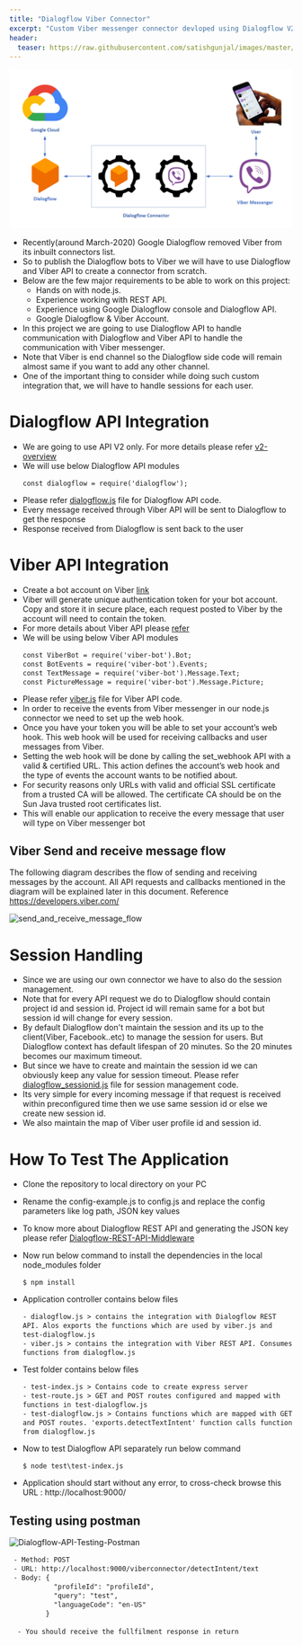 ```yaml
---
title: "Dialogflow Viber Connector"
excerpt: "Custom Viber messenger connector devloped using Dialogflow V2 and Viber REST API in node.js"
header:
  teaser: https://raw.githubusercontent.com/satishgunjal/images/master/Viber_Connector_Header.png
---
```


![Dialogflow_Viber_Connector](https://raw.githubusercontent.com/satishgunjal/images/master/Dialogflow_Viber_Connector.png)

* Recently(around March-2020) Google Dialogflow removed Viber from its inbuilt connectors list. 
* So to publish the Dialogflow bots to Viber we will have to use Dialogflow and Viber API to create a connector from scratch.
* Below are the few major requirements to be able to work on this project:
  * Hands on with node.js.
  * Experience working with REST API.
  * Experience using Google Dialogflow console and Dialogflow API.
  * Google Dialogflow & Viber Account.
* In this project we are going to use Dialogflow API to handle communication with Dialogflow and Viber API to handle the communication with Viber messenger.
* Note that Viber is end channel so the Dialogflow side code will remain almost same if you want to add any other channel.
* One of the important thing to consider while doing such custom integration that, we will have to handle sessions for each user.

# Dialogflow API Integration
* We are going to use API V2 only. For more details please refer [v2-overview](https://cloud.google.com/dialogflow/docs/reference/rest/v2-overview)
* We will use below Dialogflow API modules
  ```
  const dialogflow = require('dialogflow');
  ```
* Please refer [dialogflow.js](controllers/dialogflow.js) file for Dialogflow API code.
* Every message received through Viber API will be sent to Dialogflow to get the response
* Response received from Dialogflow is sent back to the user

# Viber API Integration
* Create a bot account on Viber [link](https://partners.viber.com/account/create-bot-account)
* Viber will generate unique authentication token for your bot account. Copy and store it in secure place, each request posted to Viber by the account will need to contain the token.
* For more details about Viber API please [refer](https://developers.viber.com/docs/api/rest-bot-api/#message-types)
* We will be using below Viber API modules 
  ```
  const ViberBot = require('viber-bot').Bot;
  const BotEvents = require('viber-bot').Events;
  const TextMessage = require('viber-bot').Message.Text;
  const PictureMessage = require('viber-bot').Message.Picture;
  ```
* Please refer [viber.js](controllers/viber.js) file for Viber API code.
* In order to receive the events from Viber messenger in our node.js connector we need to set up the web hook.
* Once you have your token you will be able to set your account’s web hook. This web hook will be used for receiving callbacks and user messages from Viber.
* Setting the web hook will be done by calling the set_webhook API with a valid & certified URL. This action defines the account’s web hook and the type of events the account wants to be notified about.
* For security reasons only URLs with valid and official SSL certificate from a trusted CA will be allowed. The certificate CA should be on the Sun Java trusted root certificates list.
* This will enable our application to receive the every message that user will type on Viber messenger bot

## Viber Send and receive message flow

The following diagram describes the flow of sending and receiving messages by the account. All API requests and callbacks mentioned in the diagram will be explained later in this document. Reference https://developers.viber.com/

![send_and_receive_message_flow](https://developers.viber.com/docs/img/send_and_receive_message_flow.png)

# Session Handling
* Since we are using our own connector we have to also do the session management.
* Note that for every API request we do to Dialogflow should contain project id and session id. Project id will remain same for a bot but session id will change for every session.
* By default Dialogflow don't maintain the session and its up to the client(Viber, Facebook..etc) to manage the session for users. But Dialogflow context has default lifespan of 20 minutes. So the 20 minutes becomes our maximum timeout.
* But since we have to create and maintain the session id we can obviously keep any value for session timeout. Please refer [dialogflow_sessionid.js](controllers/dialogflow_sessionid.js) file for session management code.
* Its very simple for every incoming message if that request is received within preconfigured time then we use same session id or else we create new session id. 
* We also maintain the map of Viber user profile id and session id.

# How To Test The Application
* Clone the repository to local directory on your PC
* Rename the config-example.js to config.js and replace the config parameters like log path, JSON key values
* To know more about Dialogflow REST API and generating the JSON key please refer [Dialogflow-REST-API-Middleware](https://github.com/satishgunjal/Dialogflow-REST-API-Middleware.git)
* Now run below command to install the dependencies in the local node_modules folder
  ```
  $ npm install
  ```
* Application controller contains below files
  ```
  - dialogflow.js > contains the integration with Dialogflow REST API. Alos exports the functions which are used by viber.js and test-dialogflow.js
  - viber.js > contains the integration with Viber REST API. Consumes functions from dialogflow.js
  ```

* Test folder contains below files
  ```
  - test-index.js > Contains code to create express server
  - test-route.js > GET and POST routes configured and mapped with functions in test-dialogflow.js
  - test-dialogflow.js > Contains functions which are mapped with GET and POST routes. 'exports.detectTextIntent' function calls function from dialogflow.js
  ```
* Now to test Dialogflow API separately run below command
  ```
  $ node test\test-index.js   
  ```
 * Application should start without any error, to cross-check browse this URL : http://localhost:9000/
 
 ## Testing using postman
 
 ![Dialogflow-API-Testing-Postman](images/Dialogflow-API-Testing-Postman.PNG)
  
 ```
  - Method: POST
  - URL: http://localhost:9000/viberconnector/detectIntent/text
  - Body: {
            "profileId": "profileId", 
            "query": "test",
            "languageCode": "en-US"
          }

   - You should receive the fullfilment response in return
  ```
